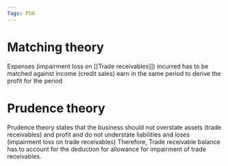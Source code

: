 ```yaml
---
Tags: POA
---
```

# Matching theory
Expenses (impairment loss on [[Trade receivables]]) incurred has to be matched against income (credit sales) earn in the same period to derive the profit for the period
# Prudence theory
Prudence theory states that the business should not overstate assets (trade receivables) and profit and do not understate liabilities and loses (impairment loss on trade receivables)
Therefore, Trade receivable balance has to account for the deduction for allowance for impairment of trade receivables.